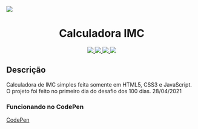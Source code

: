<img src="./imc-capa.png" align="center"></img>
<h1 align="center">Calculadora IMC</h1>

<p align="center">
  
  <a aria-label="HTML5" href="#">
    <img src="https://img.shields.io/badge/HTML5-grey?logo=html5"></img>
  </a>
  <a aria-label="CSS3" href="#">
    <img src="https://img.shields.io/badge/CSS3-grey?logo=css3"></img>
  </a>
   <a aria-label="Javascript" href="#">
    <img src="https://img.shields.io/badge/javascript-grey?logo=javascript"></img>
  </a>
  <a aria-label="um dia" href="#">
    <img src="https://img.shields.io/badge/Dia-1-green"></img>
  </a>
</p>

## Descrição
Calculadora de IMC simples feita somente em HTML5, CSS3 e JavaScript. O projeto foi feito no primeiro dia do desafio dos 100 dias.
28/04/2021

### Funcionando no CodePen
[CodePen](https://codepen.io/ddparkas/pen/KKaLdBK)